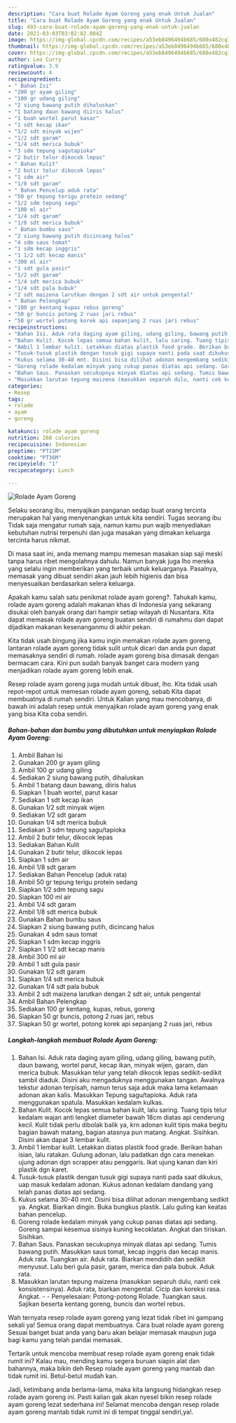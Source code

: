 ```yaml
---
description: "Cara buat Rolade Ayam Goreng yang enak Untuk Jualan"
title: "Cara buat Rolade Ayam Goreng yang enak Untuk Jualan"
slug: 493-cara-buat-rolade-ayam-goreng-yang-enak-untuk-jualan
date: 2021-03-03T03:02:02.084Z
image: https://img-global.cpcdn.com/recipes/a53eb8496494b685/680x482cq70/rolade-ayam-goreng-foto-resep-utama.jpg
thumbnail: https://img-global.cpcdn.com/recipes/a53eb8496494b685/680x482cq70/rolade-ayam-goreng-foto-resep-utama.jpg
cover: https://img-global.cpcdn.com/recipes/a53eb8496494b685/680x482cq70/rolade-ayam-goreng-foto-resep-utama.jpg
author: Leo Curry
ratingvalue: 3.9
reviewcount: 4
recipeingredient:
- " Bahan Isi"
- "200 gr ayam giling"
- "100 gr udang giling"
- "2 siung bawang putih dihaluskan"
- "1 batang daun bawang diiris halus"
- "1 buah wortel parut kasar"
- "1 sdt kecap ikan"
- "1/2 sdt minyak wijen"
- "1/2 sdt garam"
- "1/4 sdt merica bubuk"
- "3 sdm tepung sagutapioka"
- "2 butir telur dikocok lepas"
- " Bahan Kulit"
- "2 butir telur dikocok lepas"
- "1 sdm air"
- "1/8 sdt garam"
- " Bahan Pencelup aduk rata"
- "50 gr tepung terigu protein sedang"
- "1/2 sdm tepung sagu"
- "100 ml air"
- "1/4 sdt garam"
- "1/8 sdt merica bubuk"
- " Bahan bumbu saus"
- "2 siung bawang putih dicincang halus"
- "4 sdm saus tomat"
- "1 sdm kecap inggris"
- "1 1/2 sdt kecap manis"
- "300 ml air"
- "1 sdt gula pasir"
- "1/2 sdt garam"
- "1/4 sdt merica bubuk"
- "1/4 sdt pala bubuk"
- "2 sdt maizena larutkan dengan 2 sdt air untuk pengental"
- " Bahan Pelengkap"
- "100 gr kentang kupas rebus goreng"
- "50 gr buncis potong 2 ruas jari rebus"
- "50 gr wortel potong korek api sepanjang 2 ruas jari rebus"
recipeinstructions:
- "Bahan Isi. Aduk rata daging ayam giling, udang giling, bawang putih, daun bawang, wortel parut, kecap ikan, minyak wijen, garam, dan merica bubuk. Masukkan telur yang telah dikocok lepas sedikit-sedikit sambil diaduk. Disini aku mengaduknya menggunakan tangan. Awalnya tekstur adonan terpisah, namun terus saja aduk maka lama kelamaan adonan akan kalis. Masukkan Tepung sagu/tapioka. Aduk rata menggunakan spatula. Masukkan kedalam kulkas."
- "Bahan Kulit. Kocok lepas semua bahan kulit, lalu saring. Tuang tipis telur kedalam wajan anti lengket diameter bawah 18cm diatas api cenderung kecil. Kulit tidak perlu dibolak balik ya, krn adonan kulit tipis maka begitu bagian bawah matang, bagian atasnya pun matang. Angkat. Sisihkan. Disini akan dapat 3 lembar kulit."
- "Ambil 1 lembar kulit. Letakkan diatas plastik food grade. Berikan bahan isian, lalu ratakan. Gulung adonan, lalu padatkan dgn cara menekan ujung adonan dgn scrapper atau penggaris. Ikat ujung kanan dan kiri plastik dgn karet."
- "Tusuk-tusuk plastik dengan tusuk gigi supaya nanti pada saat dikukus, uap masuk kedalam adonan. Kukus adonan kedalam dandang yang telah panas diatas api sedang."
- "Kukus selama 30-40 mnt. Disini bisa dilihat adonan mengembang sedikit ya. Angkat. Biarkan dingin. Buka bungkus plastik. Lalu guling kan keatas bahan pencelup."
- "Goreng rolade kedalam minyak yang cukup panas diatas api sedang. Goreng sampai kesemua sisinya kuning kecoklatan. Angkat dan tiriskan. Sisihkan."
- "Bahan Saus. Panaskan secukupnya minyak diatas api sedang. Tumis bawang putih. Masukkan saus tomat, kecap inggris dan kecap manis. Aduk rata. Tuangkan air. Aduk rata. Biarkan mendidih dan sedikit menyusut. Lalu beri gula pasir, garam, merica dan pala bubuk. Aduk rata."
- "Masukkan larutan tepung maizena (masukkan separuh dulu, nanti cek konsistensinya). Aduk rata, biarkan mengental. Cicip dan koreksi rasa. Angkat.   Penyelesaian: Potong-potong Rolade. Tuangkan saus. Sajikan beserta kentang goreng, buncis dan wortel rebus."
categories:
- Resep
tags:
- rolade
- ayam
- goreng

katakunci: rolade ayam goreng 
nutrition: 268 calories
recipecuisine: Indonesian
preptime: "PT15M"
cooktime: "PT36M"
recipeyield: "1"
recipecategory: Lunch

---
```



![Rolade Ayam Goreng](https://img-global.cpcdn.com/recipes/a53eb8496494b685/680x482cq70/rolade-ayam-goreng-foto-resep-utama.jpg)

Selaku seorang ibu, menyajikan panganan sedap buat orang tercinta merupakan hal yang menyenangkan untuk kita sendiri. Tugas seorang ibu Tidak saja mengatur rumah saja, namun kamu pun wajib menyediakan kebutuhan nutrisi terpenuhi dan juga masakan yang dimakan keluarga tercinta harus nikmat.

Di masa  saat ini, anda memang mampu memesan masakan siap saji meski tanpa harus ribet mengolahnya dahulu. Namun banyak juga lho mereka yang selalu ingin memberikan yang terbaik untuk keluarganya. Pasalnya, memasak yang dibuat sendiri akan jauh lebih higienis dan bisa menyesuaikan berdasarkan selera keluarga. 



Apakah kamu salah satu penikmat rolade ayam goreng?. Tahukah kamu, rolade ayam goreng adalah makanan khas di Indonesia yang sekarang disukai oleh banyak orang dari hampir setiap wilayah di Nusantara. Kita dapat memasak rolade ayam goreng buatan sendiri di rumahmu dan dapat dijadikan makanan kesenanganmu di akhir pekan.

Kita tidak usah bingung jika kamu ingin memakan rolade ayam goreng, lantaran rolade ayam goreng tidak sulit untuk dicari dan anda pun dapat memasaknya sendiri di rumah. rolade ayam goreng bisa dimasak dengan bermacam cara. Kini pun sudah banyak banget cara modern yang menjadikan rolade ayam goreng lebih enak.

Resep rolade ayam goreng juga mudah untuk dibuat, lho. Kita tidak usah repot-repot untuk memesan rolade ayam goreng, sebab Kita dapat membuatnya di rumah sendiri. Untuk Kalian yang mau mencobanya, di bawah ini adalah resep untuk menyajikan rolade ayam goreng yang enak yang bisa Kita coba sendiri.

<!--inarticleads1-->

##### Bahan-bahan dan bumbu yang dibutuhkan untuk menyiapkan Rolade Ayam Goreng:

1. Ambil  Bahan Isi
1. Gunakan 200 gr ayam giling
1. Ambil 100 gr udang giling
1. Sediakan 2 siung bawang putih, dihaluskan
1. Ambil 1 batang daun bawang, diiris halus
1. Siapkan 1 buah wortel, parut kasar
1. Sediakan 1 sdt kecap ikan
1. Gunakan 1/2 sdt minyak wijen
1. Sediakan 1/2 sdt garam
1. Gunakan 1/4 sdt merica bubuk
1. Sediakan 3 sdm tepung sagu/tapioka
1. Ambil 2 butir telur, dikocok lepas
1. Sediakan  Bahan Kulit
1. Gunakan 2 butir telur, dikocok lepas
1. Siapkan 1 sdm air
1. Ambil 1/8 sdt garam
1. Sediakan  Bahan Pencelup (aduk rata)
1. Ambil 50 gr tepung terigu protein sedang
1. Siapkan 1/2 sdm tepung sagu
1. Siapkan 100 ml air
1. Ambil 1/4 sdt garam
1. Ambil 1/8 sdt merica bubuk
1. Gunakan  Bahan bumbu saus
1. Siapkan 2 siung bawang putih, dicincang halus
1. Gunakan 4 sdm saus tomat
1. Siapkan 1 sdm kecap inggris
1. Siapkan 1 1/2 sdt kecap manis
1. Ambil 300 ml air
1. Ambil 1 sdt gula pasir
1. Gunakan 1/2 sdt garam
1. Siapkan 1/4 sdt merica bubuk
1. Gunakan 1/4 sdt pala bubuk
1. Ambil 2 sdt maizena larutkan dengan 2 sdt air, untuk pengental
1. Ambil  Bahan Pelengkap
1. Sediakan 100 gr kentang, kupas, rebus, goreng
1. Siapkan 50 gr buncis, potong 2 ruas jari, rebus
1. Siapkan 50 gr wortel, potong korek api sepanjang 2 ruas jari, rebus




<!--inarticleads2-->

##### Langkah-langkah membuat Rolade Ayam Goreng:

1. Bahan Isi. Aduk rata daging ayam giling, udang giling, bawang putih, daun bawang, wortel parut, kecap ikan, minyak wijen, garam, dan merica bubuk. Masukkan telur yang telah dikocok lepas sedikit-sedikit sambil diaduk. Disini aku mengaduknya menggunakan tangan. Awalnya tekstur adonan terpisah, namun terus saja aduk maka lama kelamaan adonan akan kalis. Masukkan Tepung sagu/tapioka. Aduk rata menggunakan spatula. Masukkan kedalam kulkas.
1. Bahan Kulit. Kocok lepas semua bahan kulit, lalu saring. Tuang tipis telur kedalam wajan anti lengket diameter bawah 18cm diatas api cenderung kecil. Kulit tidak perlu dibolak balik ya, krn adonan kulit tipis maka begitu bagian bawah matang, bagian atasnya pun matang. Angkat. Sisihkan. Disini akan dapat 3 lembar kulit.
1. Ambil 1 lembar kulit. Letakkan diatas plastik food grade. Berikan bahan isian, lalu ratakan. Gulung adonan, lalu padatkan dgn cara menekan ujung adonan dgn scrapper atau penggaris. Ikat ujung kanan dan kiri plastik dgn karet.
1. Tusuk-tusuk plastik dengan tusuk gigi supaya nanti pada saat dikukus, uap masuk kedalam adonan. Kukus adonan kedalam dandang yang telah panas diatas api sedang.
1. Kukus selama 30-40 mnt. Disini bisa dilihat adonan mengembang sedikit ya. Angkat. Biarkan dingin. Buka bungkus plastik. Lalu guling kan keatas bahan pencelup.
1. Goreng rolade kedalam minyak yang cukup panas diatas api sedang. Goreng sampai kesemua sisinya kuning kecoklatan. Angkat dan tiriskan. Sisihkan.
1. Bahan Saus. Panaskan secukupnya minyak diatas api sedang. Tumis bawang putih. Masukkan saus tomat, kecap inggris dan kecap manis. Aduk rata. Tuangkan air. Aduk rata. Biarkan mendidih dan sedikit menyusut. Lalu beri gula pasir, garam, merica dan pala bubuk. Aduk rata.
1. Masukkan larutan tepung maizena (masukkan separuh dulu, nanti cek konsistensinya). Aduk rata, biarkan mengental. Cicip dan koreksi rasa. Angkat.  -  - Penyelesaian: Potong-potong Rolade. Tuangkan saus. Sajikan beserta kentang goreng, buncis dan wortel rebus.




Wah ternyata resep rolade ayam goreng yang lezat tidak ribet ini gampang sekali ya! Semua orang dapat membuatnya. Cara buat rolade ayam goreng Sesuai banget buat anda yang baru akan belajar memasak maupun juga bagi kamu yang telah pandai memasak.

Tertarik untuk mencoba membuat resep rolade ayam goreng enak tidak rumit ini? Kalau mau, mending kamu segera buruan siapin alat dan bahannya, maka bikin deh Resep rolade ayam goreng yang mantab dan tidak rumit ini. Betul-betul mudah kan. 

Jadi, ketimbang anda berlama-lama, maka kita langsung hidangkan resep rolade ayam goreng ini. Pasti kalian gak akan nyesel bikin resep rolade ayam goreng lezat sederhana ini! Selamat mencoba dengan resep rolade ayam goreng mantab tidak rumit ini di tempat tinggal sendiri,ya!.

